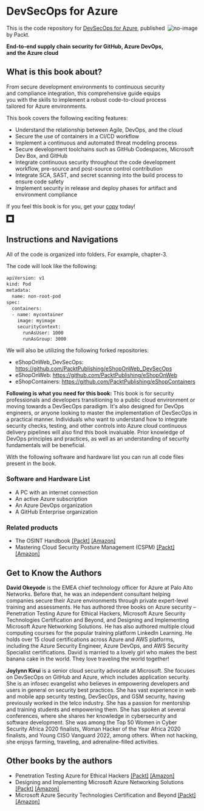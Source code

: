 
# DevSecOps for Azure

<a href="https://www.packtpub.com/en-us/product/devsecops-for-azure-9781837631117"><img src="https://content.packt.com/B19710/cover_image_small.jpg" alt="no-image" height="256px" align="right"></a>

This is the code repository for [DevSecOps for Azure](https://www.packtpub.com/en-us/product/devsecops-for-azure-9781837631117), published by Packt.

**End-to-end supply chain security for GitHub, Azure DevOps, and the Azure cloud**

## What is this book about?
From secure development environments to continuous security and compliance integration, this comprehensive guide equips you with the skills to implement a robust code-to-cloud process tailored for Azure environments.

This book covers the following exciting features:
* Understand the relationship between Agile, DevOps, and the cloud
* Secure the use of containers in a CI/CD workflow
* Implement a continuous and automated threat modeling process
* Secure development toolchains such as GitHub Codespaces, Microsoft Dev Box, and GitHub
* Integrate continuous security throughout the code development workflow, pre-source and post-source control contribution
* Integrate SCA, SAST, and secret scanning into the build process to ensure code safety
* Implement security in release and deploy phases for artifact and environment compliance

If you feel this book is for you, get your [copy](https://www.amazon.com/DevSecOps-Azure-Implementing-practices-pipelines/dp/1837631115) today!

<a href="https://www.packtpub.com/?utm_source=github&utm_medium=banner&utm_campaign=GitHubBanner"><img src="https://raw.githubusercontent.com/PacktPublishing/GitHub/master/GitHub.png" 
alt="https://www.packtpub.com/" border="5" /></a>

## Instructions and Navigations
All of the code is organized into folders. For example, chapter-3.

The code will look like the following:
```
apiVersion: v1
kind: Pod
metadata:
  name: non-root-pod
spec:
  containers:
  - name: mycontainer
    image: myimage
    securityContext:
      runAsUser: 1000
      runAsGroup: 3000
```
We will also be utilizing the following forked repositories: 
* eShopOnWeb_DevSecOps: https://github.com/PacktPublishing/eShopOnWeb_DevSecOps
* eShopOnWeb: https://github.com/PacktPublishing/eShopOnWeb
* eShopContainers: https://github.com/PacktPublishing/eShopContainers

**Following is what you need for this book:**
This book is for security professionals and developers transitioning to a public cloud environment or moving towards a DevSecOps paradigm. It's also designed for DevOps engineers, or anyone looking to master the implementation of DevSecOps in a practical manner. Individuals who want to understand how to integrate security checks, testing, and other controls into Azure cloud continuous delivery pipelines will also find this book invaluable. Prior knowledge of DevOps principles and practices, as well as an understanding of security fundamentals will be beneficial.

With the following software and hardware list you can run all code files present in the book.
### Software and Hardware List
*  A PC with an internet connection
*  An active Azure subscription
*  An Azure DevOps organization
*  A GitHub Enterprise organization


### Related products
* The OSINT Handbook [[Packt]](https://www.packtpub.com/en-us/product/the-osint-handbook-9781837638277) [[Amazon]](https://www.amazon.com/OSINT-Handbook-practical-gathering-information/dp/1837638276)
* Mastering Cloud Security Posture Management (CSPM) [[Packt]](https://www.packtpub.com/en-us/product/mastering-cloud-security-posture-management-cspm-9781837638406) [[Amazon]](https://www.amazon.com/Mastering-Cloud-Security-Posture-Management-ebook/dp/B0CQ2H3G6Q)

## Get to Know the Authors
**David Okeyode**
 is the EMEA chief technology officer for Azure at Palo Alto Networks. Before that, he was an independent consultant helping companies secure their Azure environments through private expert-level training and assessments. He has authored three books on Azure security – Penetration Testing Azure for Ethical Hackers, Microsoft Azure Security Technologies Certification and Beyond, and Designing and Implementing Microsoft Azure Networking Solutions. He has also authored multiple cloud computing courses for the popular training platform LinkedIn Learning. He holds over 15 cloud certifications across Azure and AWS platforms, including the Azure Security Engineer, Azure DevOps, and AWS Security Specialist certifications. David is married to a lovely girl who makes the best banana cake in the world. They love traveling the world together!

**Joylynn Kirui**
 is a senior cloud security advocate at Microsoft. She focuses on DevSecOps on GitHub and Azure, which includes application security. She is an infosec evangelist who believes in empowering developers and users in general on security best practices. She has vast experience in web and mobile app security testing, DevSecOps, and GSM security, having previously worked in the telco industry. She has a passion for mentorship and training students and empowering them. She has spoken at several conferences, where she shares her knowledge in cybersecurity and software development. She was among the Top 50 Women in Cyber Security Africa 2020 finalists, Woman Hacker of the Year Africa 2020 finalists, and Young CISO Vanguard 2022, among others. When not hacking, she enjoys farming, traveling, and adrenaline-filled activities.

## Other books by the authors
* Penetration Testing Azure for Ethical Hackers [[Packt]](https://www.packtpub.com/en-us/product/penetration-testing-azure-for-ethical-hackers-9781839212932) [[Amazon]](https://www.amazon.com/dp/1839212934)
* Designing and Implementing Microsoft Azure Networking Solutions [[Packt]](https://www.packtpub.com/en-us/product/designing-and-implementing-microsoft-azure-networking-solutions-9781803242033) [[Amazon]](https://www.amazon.com/dp/1803242035)
* Microsoft Azure Security Technologies Certification and Beyond [[Packt]](https://www.packtpub.com/en-us/product/microsoft-azure-security-technologies-certification-and-beyond-9781800562653) [[Amazon]](https://www.amazon.com/dp/1800562659)
